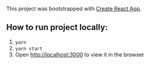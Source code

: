 
This project was bootstrapped with [Create React App](https://github.com/facebook/create-react-app).

## How to run project locally:

1. `yarn`
2. `yarn start`
3. Open [http://localhost:3000](http://localhost:3000) to view it in the browser
